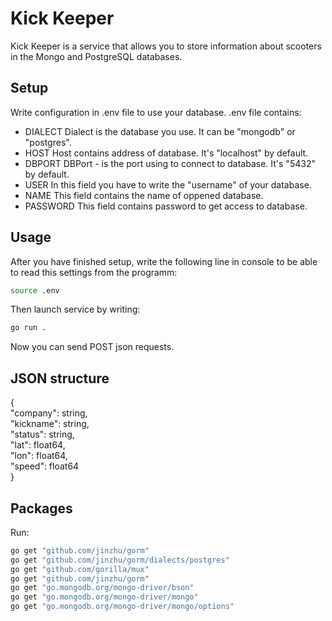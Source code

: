 # Kick Keeper

Kick Keeper is a service that allows you to store information about scooters in the Mongo and PostgreSQL databases.

## Setup
Write configuration in .env file to use your database.
.env file contains:
- DIALECT 
Dialect is the database you use. It can be "mongodb" or "postgres".
- HOST
Host contains address of database. It's "localhost" by default.
- DBPORT
DBPort - is the port using to connect to database. It's "5432" by default.
- USER
In this field you have to write the "username" of your database.
- NAME
This field contains the name of oppened database.
- PASSWORD
This field contains password to get access to database.


## Usage
After you have finished setup, write the following line in console to be able to read this settings from the programm:
```sh
source .env
```
Then launch service by writing:
```sh
go run .
```

Now you can send POST json requests.

## JSON structure
{<br />
    "company": string,<br />
    "kickname": string,<br />
    "status": string,<br />
    "lat": float64,<br />
    "lon": float64, <br />
    "speed": float64 <br />
} 

## Packages
Run:
```sh
go get "github.com/jinzhu/gorm"
go get "github.com/jinzhu/gorm/dialects/postgres"
go get "github.com/gorilla/mux"
go get "github.com/jinzhu/gorm"
go get "go.mongodb.org/mongo-driver/bson"
go get "go.mongodb.org/mongo-driver/mongo"
go get "go.mongodb.org/mongo-driver/mongo/options"
```
